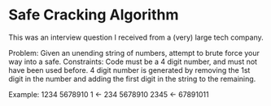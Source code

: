 # Safe Cracking Algorithm

This was an interview question I received from a (very) large tech company.

Problem:  Given an unending string of numbers, attempt to brute force your way into a safe.
Constraints: Code must be a 4 digit number, and must not have been used before.  4 digit number is generated by removing the 1st digit in the number and adding the first digit in the string to the remaining.

Example:
 1234      5678910
1 <-  234    5678910
2345    <-  67891011
